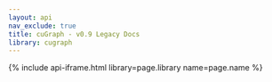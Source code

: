 ```yaml
---
layout: api
nav_exclude: true
title: cuGraph - v0.9 Legacy Docs
library: cugraph
---
```


{% include api-iframe.html library=page.library name=page.name %}